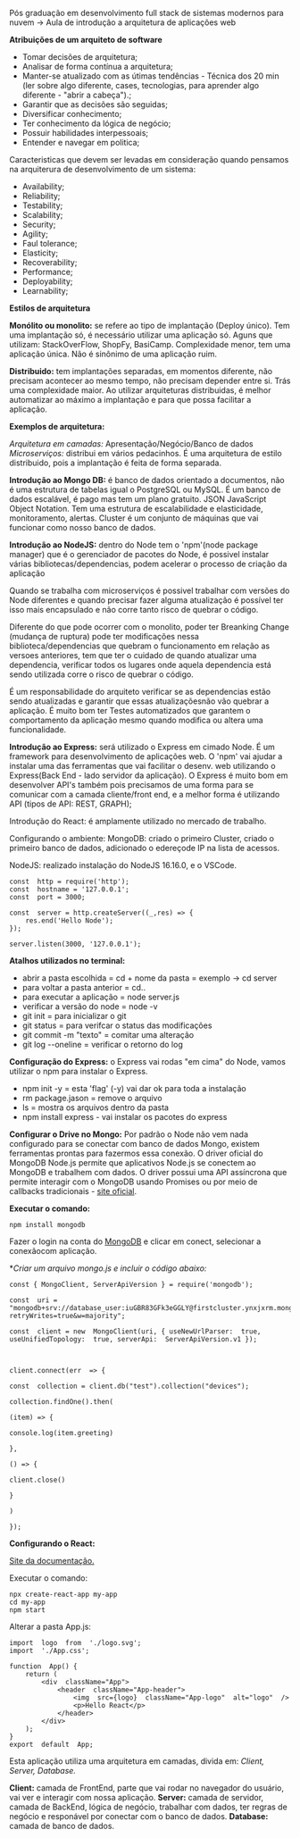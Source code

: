 Pós graduação em desenvolvimento full stack de sistemas modernos para nuvem -> Aula de introdução a arquitetura de aplicações web

**Atribuições de um arquiteto de software**

 - Tomar decisões de arquitetura;
 - Analisar de forma contínua a arquitetura;
 - Manter-se atualizado com as útimas tendências - Técnica dos 20 min (ler sobre algo diferente, cases, tecnologias, para aprender algo diferente - "abrir a cabeça").;
 - Garantir que as decisões são seguidas;
 - Diversificar conhecimento;
 - Ter conhecimento da lógica de negócio;
 - Possuir habilidades interpessoais;
 - Entender e navegar em politica;

Caracteristicas que devem ser levadas em consideração quando pensamos na arquiterura de desenvolvimento de um sistema:

 - Availability;
 - Reliability;
 - Testability;
 - Scalability;
 - Security;
 - Agility;
 - Faul tolerance;
 - Elasticity;
 - Recoverability;
 - Performance;
 - Deployability;
 - Learnability;

**Estilos de arquitetura**

**Monólito ou monolito:** se refere ao tipo de implantação (Deploy único). Tem uma implantação só, é necessário utilizar uma aplicação só. Aguns que utilizam: StackOverFlow, ShopFy, BasiCamp. Complexidade menor, tem uma aplicação única. Não é sinônimo de uma aplicação ruim.

**Distribuido:** tem implantações separadas, em momentos diferente, não precisam acontecer ao mesmo tempo, não precisam depender entre si. Trás uma complexidade maior. Ao utilizar arquiteturas distribuidas, é melhor automatizar ao máximo a implantação e para que possa facilitar a aplicação.

**Exemplos de arquitetura:**

*Arquitetura em camadas:* Apresentação/Negócio/Banco de dados
*Microserviços:* distribui em vários pedacinhos. É uma arquitetura de estilo distribuido, pois a implantação é feita de forma separada. 

**Introdução ao Mongo DB:** é banco de dados orientado a documentos, não é uma estrutura de tabelas igual o PostgreSQL ou MySQL. É um banco de dados escalável, é pago mas tem um plano gratuito. JSON JavaScript Object Notation. Tem uma estrutura de escalabilidade e elasticidade, monitoramento, alertas. Cluster é um conjunto de máquinas que vai funcionar como nosso banco de dados.

**Introdução ao NodeJS:** dentro do Node tem o 'npm'(node package manager) que é o gerenciador de pacotes do Node, é possivel instalar várias bibliotecas/dependencias, podem acelerar o processo de criação da aplicação

Quando se trabalha com microserviços é possivel trabalhar com versões do Node diferentes e quando precisar fazer alguma atualização é possível ter isso mais encapsulado e não corre tanto risco de quebrar o código.

Diferente do que pode ocorrer com o monolito, poder ter Breanking Change (mudança de ruptura) pode ter modificações nessa biblioteca/dependencias que quebram o funcionamento em relação as versoes anteriores, tem que ter o cuidado de quando atualizar uma dependencia, verificar todos os lugares onde aquela dependencia está sendo utilizada corre o risco de quebrar o código.

É um responsabilidade do arquiteto verificar se as dependencias estão sendo atualizadas e garantir que essas atualizaçõesnão vão quebrar a aplicação. É muito bom ter Testes automatizados que garantem o comportamento da aplicação mesmo quando modifica ou altera uma funcionalidade. 

**Introdução ao Express:** será utilizado o Express em cimado Node. É um framework para desenvolvimento de aplicações web. O 'npm' vai ajudar a instalar uma das ferramentas que vai facilitar o desenv. web utilizando o Express(Back End - lado servidor da aplicação). O Express é muito bom em desenvolver API's também pois precisamos de uma forma para se comunicar com a camada cliente/front end, e a melhor forma é utilizando API (tipos de API: REST, GRAPH);

Introdução do React: é amplamente utilizado no mercado de trabalho. 

Configurando o ambiente:
MongoDB: criado o primeiro Cluster, criado o primeiro banco de dados, adicionado o edereçode IP na lista de acessos.

NodeJS: realizado instalação do NodeJS 16.16.0, e o VSCode.

    const  http = require('http');     
    const  hostname = '127.0.0.1';
    const  port = 3000;
    
    const  server = http.createServer((_,res) => {
        res.end('Hello Node');
    });
    
    server.listen(3000, '127.0.0.1');

**Atalhos utilizados no terminal:** 
- abrir a pasta escolhida = cd + nome da pasta = exemplo -> cd server 
- para voltar a pasta anterior = cd.. 
- para executar a aplicação = node server.js 
- verificar a versão do node = node -v 
- git init = para inicializar o git 
- git status = para verifcar o status das modificações 
- git commit -m "texto" = comitar uma alteração 
- git log --oneline = verificar o retorno do log

**Configuração do Express:** o Express vai rodas "em cima" do Node, vamos utilizar o npm para instalar o Express.

- npm init -y = esta 'flag' (-y) vai dar ok para toda a instalação
- rm package.jason = remove o arquivo
- ls = mostra os arquivos dentro da pasta
- npm install express - vai instalar os pacotes do express

**Configurar o Drive no Mongo:**
Por padrão o Node não vem nada configurado para se conectar com banco de dados Mongo, existem ferramentas prontas para fazermos essa conexão.
O driver oficial do MongoDB Node.js permite que aplicativos Node.js se conectem ao MongoDB e trabalhem com dados. O driver possui uma API assíncrona que permite interagir com o MongoDB usando Promises ou por meio de callbacks tradicionais - [site oficial](https://mongodb.github.io/node-mongodb-native/).

**Executar o comando:**

    npm install mongodb
Fazer o login na conta do [MongoDB](https://account.mongodb.com/account/login) e clicar em conect, selecionar a conexãocom aplicação.

**Criar um arquivo mongo.js e incluir o código abaixo:*
  

    const { MongoClient, ServerApiVersion } = require('mongodb');
    
    const  uri = "mongodb+srv://database_user:iuGBR83GFk3eGGLY@firstcluster.ynxjxrm.mongodb.net/?retryWrites=true&w=majority";    
    
    const  client = new  MongoClient(uri, { useNewUrlParser:  true, useUnifiedTopology:  true, serverApi:  ServerApiVersion.v1 });
    
      
    
    client.connect(err  => {
    
    const  collection = client.db("test").collection("devices");
    
    collection.findOne().then(
    
    (item) => {
    
    console.log(item.greeting)
    
    },
    
    () => {
    
    client.close()
    
    }
    
    )
    
    });

**Configurando o React:**

[Site da documentação.](https://pt-br.reactjs.org/docs/create-a-new-react-app.html)

Executar o comando:

    npx create-react-app my-app
    cd my-app
    npm start

Alterar a pasta App.js:

    import  logo  from  './logo.svg';
    import  './App.css';
 
    function  App() {
	    return (    
			<div  className="App">
			    <header  className="App-header">
				    <img  src={logo}  className="App-logo"  alt="logo"  />
				    <p>Hello React</p>
			    </header>
		    </div>
	    );
	}
    export  default  App;

Esta aplicação utiliza uma arquitetura em camadas, divida em: *Client, Server, Database.*

**Client:** camada de FrontEnd, parte que vai rodar no navegador do usuário, vai ver e interagir com nossa aplicação.
**Server:** camada de servidor, camada de BackEnd, lógica de negócio, trabalhar com dados, ter regras de negócio e responável por conectar com o banco de dados.
**Database:** camada de banco de dados.
